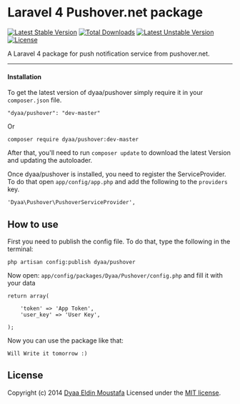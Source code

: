 Laravel 4 Pushover.net package
======
[![Latest Stable Version](https://poser.pugx.org/dyaa/pushover/v/stable.png)](https://packagist.org/packages/dyaa/pushover) [![Total Downloads](https://poser.pugx.org/dyaa/pushover/downloads.png)](https://packagist.org/packages/dyaa/pushover) [![Latest Unstable Version](https://poser.pugx.org/dyaa/pushover/v/unstable.png)](https://packagist.org/packages/dyaa/pushover) [![License](https://poser.pugx.org/dyaa/pushover/license.png)](https://packagist.org/packages/dyaa/pushover)

A Laravel 4 package for push notification service from pushover.net.

___

#### Installation

To get the latest version of dyaa/pushover simply require it in your `composer.json` file.

```
"dyaa/pushover": "dev-master"
```

Or

```
composer require dyaa/pushover:dev-master
```

After that, you'll need to run `composer update` to download the latest Version and updating the autoloader.

Once dyaa/pushover is installed, you need to register the ServiceProvider. To do that open `app/config/app.php` and add the following to the `providers` key.

```
'Dyaa\Pushover\PushoverServiceProvider',
```

## How to use
First you need to publish the config file. To do that, type the following in the terminal:

```
php artisan config:publish dyaa/pushover
```

Now open: `app/config/packages/Dyaa/Pushover/config.php` and fill it with your data

```
return array(

    'token' => 'App Token',
    'user_key' => 'User Key',

);
```

Now you can use the package like that:

```
Will Write it tomorrow :) 
```

## License

Copyright (c) 2014 [Dyaa Eldin Moustafa][1] Licensed under the [MIT license][2].


  [1]: http://www.dyaa.me/
  [2]: https://github.com/dyaa/Laravel-pushover/blob/master/LICENSE